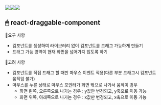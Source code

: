 <img src="https://img.shields.io/badge/react-61DAFB?style=for-the-badge&logo=react&logoColor=black"><img src="https://img.shields.io/badge/typescript-3178C6?style=for-the-badge&logo=typescript&logoColor=black"><img src="https://img.shields.io/badge/styled components-DB7093?style=for-the-badge&logo=styled-components&logoColor=white">

## 🖱 react-draggable-component
🔸요구 사항
   * <Draggable> 컴포넌트를 생성하여 라이브러리 없이 <Box> 컴포넌트를 드래그 가능하게 만들기
   * 드래그 가능 영역이 현재 화면을 넘어가지 않도록 하기
  
🔸고려 사항
   * <Box> 컴포넌트를 직접 드래그 할 때만 마우스 이벤트 적용(다른 부분 드래그시 <Box> 컴포넌트 움직임 불가)
   * 마우스를 누른 상태로 마우스 포인터가 화면 밖으로 나가서 움직이 경우 
     * 화면 왼쪽, 오른쪽으로 나가는 경우 : y값만 변경되고, y축으로 이동 가능 
     * 화면 위쪽, 아래쪽으로 나가는 경우 : x값만 변경되고, x축으로 이동 가능
    
